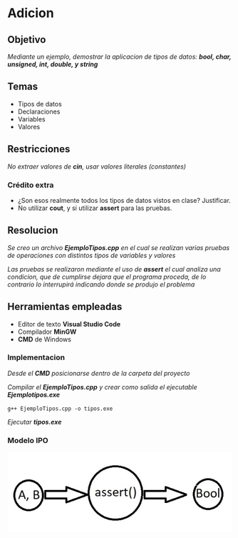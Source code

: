 # Adicion

## Objetivo
_Mediante un ejemplo, demostrar la aplicacion de tipos de datos: **bool, char, unsigned, int, double, y string**_

## Temas
* Tipos de datos
* Declaraciones
* Variables
* Valores

## Restricciones
_No extraer valores de **cin**, usar valores literales (constantes)_

### Crédito extra
* ¿Son esos realmente todos los tipos de datos vistos en clase? Justificar.
* No utilizar **cout**, y si utilizar **assert** para las pruebas.

## Resolucion
_Se creo un archivo **EjemploTipos.cpp** en el cual se realizan varias pruebas de operaciones con distintos tipos de variables y valores_

_Las pruebas se realizaron mediante el uso de **assert** el cual analiza una condicion, que de cumplirse dejara que el programa proceda, de lo contrario lo interrupirá
indicando donde se produjo el problema_

## Herramientas empleadas
* Editor de texto **Visual Studio Code**
* Compilador **MinGW**
* **CMD** de Windows

### Implementacion
_Desde el **CMD** posicionarse dentro de la carpeta del proyecto_

_Compilar el **EjemploTipos.cpp** y crear como salida el ejecutable **Ejemplotipos.exe**_
```
g++ EjemploTipos.cpp -o tipos.exe
```

_Ejecutar **tipos.exe**_


### Modelo IPO

![imagen IPO](IPO.jpg)
